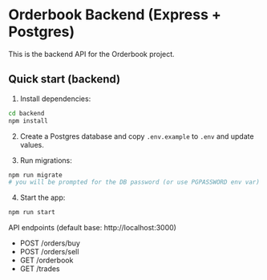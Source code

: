 # Orderbook Backend (Express + Postgres)

This is the backend API for the Orderbook project.

## Quick start (backend)

1. Install dependencies:
```bash
cd backend
npm install
```

2. Create a Postgres database and copy `.env.example` to `.env` and update values.

3. Run migrations:
```bash
npm run migrate
# you will be prompted for the DB password (or use PGPASSWORD env var)
```

4. Start the app:
```bash
npm run start
```

API endpoints (default base: http://localhost:3000)
- POST /orders/buy
- POST /orders/sell
- GET /orderbook
- GET /trades
